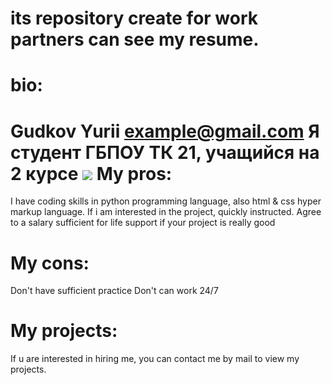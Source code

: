 **its repository create for work partners can see my resume.**
=
bio:
=
Gudkov Yurii
example@gmail.com
Я студент ГБПОУ ТК 21, учащийся на 2 курсе 
![](https://сопк.рф/wp-content/uploads/2019/11/Tehnologicheskij-kolledzh-21-Moskva.jpg)
My pros:
=
I have coding skills in python programming language, also html & css hyper markup language.
If i am  interested in the project, quickly instructed.
Agree to a salary sufficient for life support if your project is really good

My cons:
=
Don't have sufficient practice
Don't can work 24/7

My projects:
=
  
If u are interested in hiring me, you can contact me by mail to view my projects.
